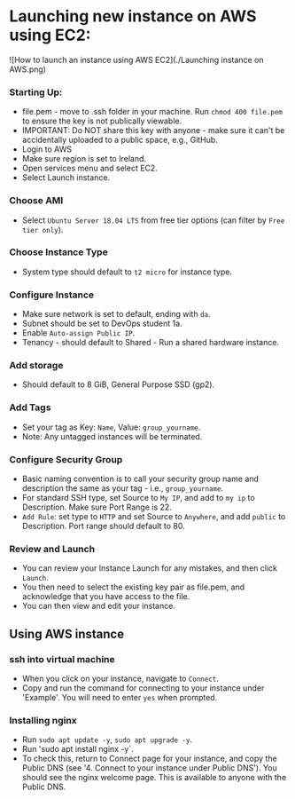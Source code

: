 # Launching new instance on AWS using EC2:

![How to launch an instance using AWS EC2](./Launching instance on AWS.png)

### Starting Up:
- file.pem - move to .ssh folder in your machine.
Run `chmod 400 file.pem` to ensure the key is not publically viewable.
- IMPORTANT: Do NOT share this key with anyone - make sure it can't be accidentally uploaded to a public space, e.g., GitHub.
- Login to AWS
- Make sure region is set to Ireland.
- Open services menu and select EC2.
- Select Launch instance.
### Choose AMI
- Select `Ubuntu Server 18.04 LTS` from free tier options (can filter by `Free tier only`).
### Choose Instance Type
- System type should default to `t2 micro` for instance type.
### Configure Instance
- Make sure network is set to default, ending with `da`.
- Subnet should be set to DevOps student 1a.
- Enable `Auto-assign Public IP`.
- Tenancy - should default to Shared - Run a shared hardware instance.
### Add storage
- Should default to 8 GiB, General Purpose SSD (gp2).
### Add Tags
- Set your tag as Key: `Name`, Value: `group_yourname`.
- Note: Any untagged instances will be terminated.
### Configure Security Group
- Basic naming convention is to call your security group name and description the same as your tag - i.e., `group_yourname`.
- For standard SSH type, set Source to `My IP`, and add to `my ip` to Description. Make sure Port Range is 22.
- `Add Rule`: set type to `HTTP` and set Source to `Anywhere`, and add `public` to Description. Port range should default to 80.
### Review and Launch
- You can review your Instance Launch for any mistakes, and then click `Launch`.
- You then need to select the existing key pair as file.pem, and acknowledge that you have access to the file.
- You can then view and edit your instance.

## Using AWS instance
### ssh into virtual machine
- When you click on your instance, navigate to `Connect`.
- Copy and run the command for connecting to your instance under 'Example'. You will need to enter `yes` when prompted.

### Installing nginx
- Run `sudo apt update -y`, `sudo apt upgrade -y`.
- Run 'sudo apt install nginx -y`.
- To check this, return to Connect page for your instance, and copy the Public DNS (see '4. Connect to your instance under Public DNS'). You should see the nginx welcome page. This is available to anyone with the Public DNS.